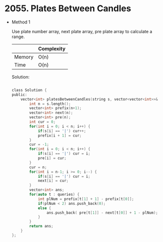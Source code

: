 # 2055. Plates Between Candles 
- Method 1

    Use plate number array, next plate array, pre plate array to calculate a range.

    | |   Complexity  |
    | ----------- | ----------- | 
    |  Memory     | O(n) | 
    |      Time       |  O(n) | 


    Solution:

    ``` h

    class Solution {
    public:
        vector<int> platesBetweenCandles(string s, vector<vector<int>>& queries) {
            int n = s.length();
            vector<int> prefix(n+1);
            vector<int> next(n);
            vector<int> pre(n);
            int cur = 0;
            for(int i = 0; i < n; i++) {
                if(s[i] == '|') cur++;
                prefix[i + 1] = cur;
            }
            cur = -1;
            for(int i = 0; i < n; i++) {
                if(s[i] == '|') cur = i;
                pre[i] = cur;
            }
            cur = n;
            for(int i = n-1; i >= 0; i--) {
                if(s[i] == '|') cur = i;
                next[i] = cur;
            }
            vector<int> ans;
            for(auto t : queries) {
                int plNum = prefix[t[1] + 1] - prefix[t[0]];
                if(plNum < 2) ans.push_back(0);
                else {
                    ans.push_back( pre[t[1]] - next[t[0]] + 1 - plNum);
                }
            }
            return ans;
        }
    };

    ```

<!-- - Method 2

    This is another method.

    | |   Complexity  |
    | ----------- | ----------- | 
    |  Memory     | O(n) | 
    |      Time       |  O(n) | 


    Solution:

    ``` h



    ```

- Additional Knowledge:
       
    Here are some additional knowledge.



<br> -->